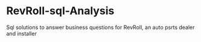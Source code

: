 # RevRoll-sql-Analysis
Sql solutions to answer business questions for RevRoll, an auto psrts dealer and installer
